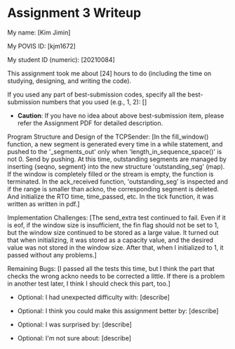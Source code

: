 Assignment 3 Writeup
=============

My name: [Kim Jimin]

My POVIS ID: [kjm1672]

My student ID (numeric): [20210084]

This assignment took me about [24] hours to do (including the time on studying, designing, and writing the code).

If you used any part of best-submission codes, specify all the best-submission numbers that you used (e.g., 1, 2): []

- **Caution**: If you have no idea about above best-submission item, please refer the Assignment PDF for detailed description.

Program Structure and Design of the TCPSender:
[In the fill_window() function, a new segment is generated every time in a while
statement, and pushed to the '_segments_out' only when 
'length_in_sequence_space()' is not 0. Send by pushing. At this time, 
outstanding segments are managed by inserting {seqno, segment} into the new
structure 'outstanding_seg' (map). If the window is completely filled or the
stream is empty, the function is terminated. In the ack_received function,
'outstanding_seg' is inspected and if the range is smaller than ackno, the
corresponding segment is deleted. And initialize the RTO time, time_passed, etc.
In the tick function, it was written as written in pdf.]

Implementation Challenges:
[The send_extra test continued to fail. Even if it is eof, if the window size is
insufficient, the fin flag should not be set to 1, but the window size continued
to be stored as a large value. It turned out that when initializing, it was 
stored as a capacity value, and the desired value was not stored in the window
size. After that, when I initialized to 1, it passed without any problems.]

Remaining Bugs:
[I passed all the tests this time, but I think the part that checks the wrong
ackno needs to be corrected a little. If there is a problem in another test 
later, I think I should check this part, too.]

- Optional: I had unexpected difficulty with: [describe]

- Optional: I think you could make this assignment better by: [describe]

- Optional: I was surprised by: [describe]

- Optional: I'm not sure about: [describe]
